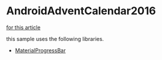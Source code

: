 # AndroidAdventCalendar2016

[for this article](http://qiita.com/hiroyuki-seto/item/e8728e52d48a587939ff)

this sample uses the following libraries.

- [MaterialProgressBar](https://github.com/DreaminginCodeZH/MaterialProgressBar)

